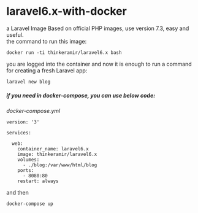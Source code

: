 # laravel6.x-with-docker
a Laravel Image Based on official PHP images, use version 7.3, easy and useful.<br>
the command to run this image: <br>

    docker run -ti thinkeramir/laravel6.x bash
you are logged into the container and now it is enough to run a command for creating a fresh Laravel app:

    laravel new blog

##### if you need in docker-compose, you can use below code:
*docker-compose.yml*

```
version: '3'

services:

  web:
    container_name: laravel6.x
    image: thinkeramir/laravel6.x
    volumes:
      - ./blog:/var/www/html/blog
    ports:
      - 8080:80
    restart: always

```
and then
```
docker-compose up
```
